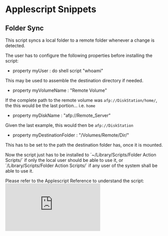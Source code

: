 # Applescript Snippets

## Folder Sync

This script syncs a local folder to a remote folder whenever a change is detected.

The user has to configure the following properties before installing the script:

- property myUser : do shell script "whoami"

This may be used to assemble the destination directory if needed.

- property myVolumeName : "Remote Volume"

If the complete path to the remote volume was `afp://DiskStation/home/`, the this would be the last portion... i.e. `home`

- property myDiskName : "afp://Remote_Server"

Given the last example, this would then be `afp://DiskStation`

- property myDestinationFolder : "/Volumes/Remote/Dir/"

This has to be set to the path the destination folder has, once it is mounted.

Now the script just has to be installed to ´~/Library/Scripts/Folder Action Scripts/´ if only the local user should be able to use it, or ´/Library/Scripts/Folder Action Scripts/´ if any user of the system shall be able to use it.

Please refer to the Applescript Reference to understand the script: ![Watch Folders](https://developer.apple.com/library/archive/documentation/LanguagesUtilities/Conceptual/MacAutomationScriptingGuide/WatchFolders.html)

